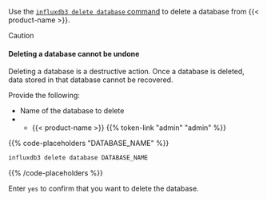 
Use the [`influxdb3 delete database` command](/influxdb3/version/reference/cli/influxdb3/delete/database/)
to delete a database from {{< product-name >}}.

> [!Caution]
> #### Deleting a database cannot be undone
>
> Deleting a database is a destructive action.
> Once a database is deleted, data stored in that database cannot be recovered.

Provide the following:

- Name of the database to delete
- - {{< product-name >}} {{% token-link "admin" "admin" %}}

{{% code-placeholders "DATABASE_NAME" %}}
```sh
influxdb3 delete database DATABASE_NAME
```
{{% /code-placeholders %}}

Enter `yes` to confirm that you want to delete the database.
